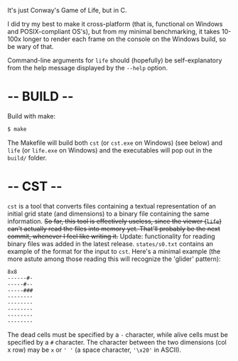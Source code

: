 It's just Conway's Game of Life, but in C. 

I did try my best to make it cross-platform (that is, functional on Windows and POSIX-compliant OS's), but from my minimal benchmarking, it takes 10-100x longer to render each frame on the console on the Windows build, so be wary of that.

Command-line arguments for `life` should (hopefully) be self-explanatory from the help message displayed by the `--help` option.

# -- BUILD --
Build with make:
```sh
$ make
```
The Makefile will build both `cst` (or `cst.exe` on Windows) (see below) and `life` (or `life.exe` on Windows) and the executables will pop out in the `build/` folder.

# -- CST --
`cst` is a tool that converts files containing a textual representation of an initial grid state (and dimensions) to a binary file containing the same information.
~~So far, this tool is effectively useless, since the viewer (`life`) can't actually read the files into memory yet. That'll probably be the next commit, whenever I feel like writing it.~~ Update: functionality for reading binary files was added in the latest release.
`states/s0.txt` contains an example of the format for the input to `cst`. Here's a minimal example (the more astute among those reading this will recognize the 'glider' pattern):
```
8x8
------#-
-----#--
-----###
--------
--------
--------
--------
--------
```

The dead cells must be specified by a `-` character, while alive cells must be specified by a `#` character. The character between the two dimensions (col x row) may be `x` or `' '` (a space character, `'\x20'` in ASCII).
